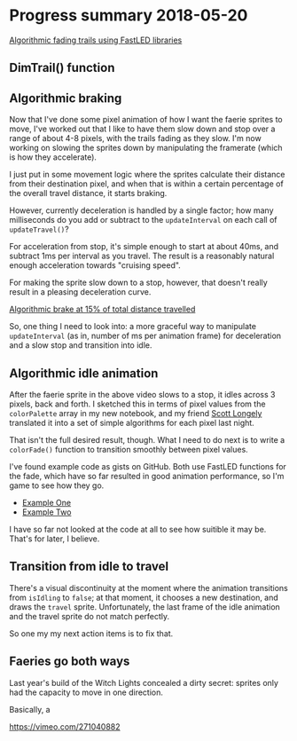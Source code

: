 # Progress summary 2018-05-20

[Algorithmic fading trails using FastLED libraries][vid1]

[vid1]: https://vimeo.com/271001287

## DimTrail() function

## Algorithmic braking

Now that I've done some pixel animation of how I want the faerie sprites to move, I've worked out that I like to have them slow down and stop over a range of about 4-8 pixels, with the trails fading as they slow. I'm now working on slowing the sprites down by manipulating the framerate (which is how they accelerate). 

I just put in some movement logic where the sprites calculate their distance from their destination pixel, and when that is within a certain percentage of the overall travel distance, it starts braking. 

However, currently deceleration is handled by a single factor; how many milliseconds do you add or subtract to the `updateInterval` on each call of `updateTravel()`? 

For acceleration from stop, it's simple enough to start at about 40ms, and subtract 1ms per interval as you travel. The result is a reasonably natural enough acceleration towards "cruising speed". 

For making the sprite slow down to a stop, however, that doesn't really result in a pleasing deceleration curve. 

[Algorithmic brake at 15% of total distance travelled][vid2]

[vid2]: https://vimeo.com/271006221

So, one thing I need to look into: a more graceful way to manipulate `updateInterval` (as in, number of ms per animation frame) for deceleration and a slow stop and transition into idle. 

## Algorithmic idle animation

After the faerie sprite in the above video slows to a stop, it idles across 3 pixels, back and forth. I sketched this in terms of pixel values from the `colorPalette` array in my new notebook, and my friend [Scott Longely][sl] translated it into a set of simple algorithms for each pixel last night. 

[sl]: http://s-a-w-s.blogspot.com

That isn't the full desired result, though. What I need to do next is to write a `colorFade()` function to transition smoothly between pixel values. 

I've found example code as gists on GitHub. Both use FastLED functions for the fade, which have so far resulted in good animation performance, so I'm game to see how they go. 

* [Example One](https://gist.github.com/kriegsman/1f7ccbbfa492a73c015e)
* [Example Two](https://gist.github.com/kriegsman/d0a5ed3c8f38c64adcb4837dafb6e690)

I have so far not looked at the code at all to see how suitible it may be. That's for later, I believe. 

## Transition from idle to travel

There's a visual discontinuity at the moment where the animation transitions from `isIdling` to `false`; at that moment, it chooses a new destination, and draws the `travel` sprite. Unfortunately, the last frame of the idle animation and the travel sprite do not match perfectly. 

So one my my next action items is to fix that. 

## Faeries go both ways

Last year's build of the Witch Lights concealed a dirty secret: sprites only had the capacity to move in one direction. 

Basically, a 

https://vimeo.com/271040882
